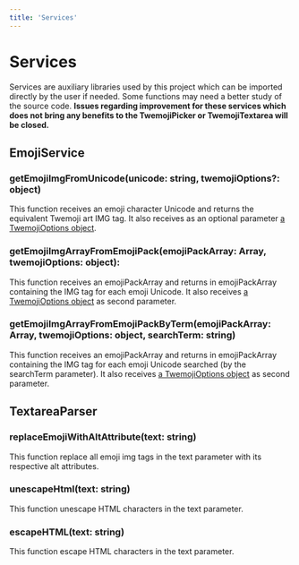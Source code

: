 ```yaml
---
title: 'Services'
---
```


# Services

Services are auxiliary libraries used by this project which can be imported directly by the user if needed. Some functions may need a better study of the source code. **Issues regarding improvement for these services which does not bring any benefits to the TwemojiPicker or TwemojiTextarea will be closed.**

## EmojiService

### getEmojiImgFromUnicode(unicode: string, twemojiOptions?: object)

This function receives an emoji character Unicode and returns the equivalent Twemoji art IMG tag. It also receives as an optional parameter [a TwemojiOptions object](https://github.com/twitter/twemoji).

### getEmojiImgArrayFromEmojiPack(emojiPackArray: Array, twemojiOptions: object):

This function receives an emojiPackArray and returns in emojiPackArray containing the IMG tag for each emoji Unicode. It also receives [a TwemojiOptions object](https://github.com/twitter/twemoji) as second parameter.

### getEmojiImgArrayFromEmojiPackByTerm(emojiPackArray: Array, twemojiOptions: object, searchTerm: string)

This function receives an emojiPackArray and returns in emojiPackArray containing the IMG tag for each emoji Unicode searched (by the searchTerm parameter). It also receives [a TwemojiOptions object](https://github.com/twitter/twemoji) as second parameter.

## TextareaParser

### replaceEmojiWithAltAttribute(text: string)

This function replace all emoji img tags in the text parameter with its respective alt attributes.

### unescapeHtml(text: string)

This function unescape HTML characters in the text parameter.

### escapeHTML(text: string)

This function escape HTML characters in the text parameter.

